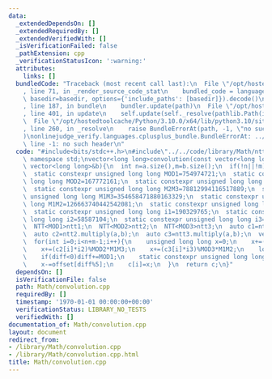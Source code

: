 ```yaml
---
data:
  _extendedDependsOn: []
  _extendedRequiredBy: []
  _extendedVerifiedWith: []
  _isVerificationFailed: false
  _pathExtension: cpp
  _verificationStatusIcon: ':warning:'
  attributes:
    links: []
  bundledCode: "Traceback (most recent call last):\n  File \"/opt/hostedtoolcache/Python/3.10.0/x64/lib/python3.10/site-packages/onlinejudge_verify/documentation/build.py\"\
    , line 71, in _render_source_code_stat\n    bundled_code = language.bundle(stat.path,\
    \ basedir=basedir, options={'include_paths': [basedir]}).decode()\n  File \"/opt/hostedtoolcache/Python/3.10.0/x64/lib/python3.10/site-packages/onlinejudge_verify/languages/cplusplus.py\"\
    , line 187, in bundle\n    bundler.update(path)\n  File \"/opt/hostedtoolcache/Python/3.10.0/x64/lib/python3.10/site-packages/onlinejudge_verify/languages/cplusplus_bundle.py\"\
    , line 401, in update\n    self.update(self._resolve(pathlib.Path(included), included_from=path))\n\
    \  File \"/opt/hostedtoolcache/Python/3.10.0/x64/lib/python3.10/site-packages/onlinejudge_verify/languages/cplusplus_bundle.py\"\
    , line 260, in _resolve\n    raise BundleErrorAt(path, -1, \"no such header\"\
    )\nonlinejudge_verify.languages.cplusplus_bundle.BundleErrorAt: ../../code/library/Math/ntt.cpp:\
    \ line -1: no such header\n"
  code: "#include<bits/stdc++.h>\n#include\"../../code/library/Math/ntt.cpp\"\nusing\
    \ namespace std;\nvector<long long>convolution(const vector<long long>&a,const\
    \ vector<long long>&b){\n  int n=a.size(),m=b.size();\n  if(!n||!m)return {};\n\
    \  static constexpr unsigned long long MOD1=754974721;\n  static constexpr unsigned\
    \ long long MOD2=167772161;\n  static constexpr unsigned long long MOD3=469762049;\n\
    \  static constexpr unsigned long long M2M3=78812994116517889;\n  static constexpr\
    \ unsigned long long M1M3=354658471880163329;\n  static constexpr unsigned long\
    \ long M1M2=126663740442542081;\n  static constexpr unsigned long long M1M2M3=560135205046714369;\n\
    \  static constexpr unsigned long long i1=190329765;\n  static constexpr unsigned\
    \ long long i2=58587104;\n  static constexpr unsigned long long i3=187290749;\n\
    \  NTT<MOD1>ntt1;\n  NTT<MOD2>ntt2;\n  NTT<MOD3>ntt3;\n  auto c1=ntt1.multiply(a,b);\n\
    \  auto c2=ntt2.multiply(a,b);\n  auto c3=ntt3.multiply(a,b);\n  vector<long long>c(n+m-1);\n\
    \  for(int i=0;i<n+m-1;i++){\n    unsigned long long x=0;\n    x+=(c1[i]*i1)%MOD1*M2M3;\n\
    \    x+=(c2[i]*i2)%MOD2*M1M3;\n    x+=(c3[i]*i3)%MOD3*M1M2;\n    long long diff=c1[i]-x%MOD1;\n\
    \    if(diff<0)diff+=MOD1;\n    static constexpr unsigned long long offset[5]={0,0,M1M2M3,2*M1M2M3,3*M1M2M3};\n\
    \    x-=offset[diff%5];\n    c[i]=x;\n  }\n  return c;\n}"
  dependsOn: []
  isVerificationFile: false
  path: Math/convolution.cpp
  requiredBy: []
  timestamp: '1970-01-01 00:00:00+00:00'
  verificationStatus: LIBRARY_NO_TESTS
  verifiedWith: []
documentation_of: Math/convolution.cpp
layout: document
redirect_from:
- /library/Math/convolution.cpp
- /library/Math/convolution.cpp.html
title: Math/convolution.cpp
---
```

